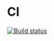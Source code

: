 # CI

[![Build status](https://ci.appveyor.com/api/projects/status/0ve78cp1g024yh07?svg=true)](https://ci.appveyor.com/project/alexeyerpd/typescript-types)